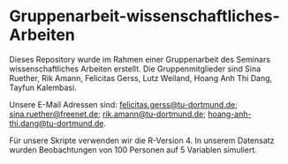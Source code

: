 # Gruppenarbeit-wissenschaftliches-Arbeiten

Dieses Repository wurde im Rahmen einer Gruppenarbeit des Seminars wissenschaftliches Arbeiten erstellt. Die Gruppenmitglieder sind Sina Ruether, Rik Amann, Felicitas Gerss, Lutz Weiland, Hoang Anh Thi Dang, Tayfun Kalembasi.

Unsere E-Mail Adressen sind:
felicitas.gerss@tu-dortmund.de; 
sina.ruether@freenet.de;
rik.amann@tu-dortmund.de;
hoang-anh-thi.dang@tu-dortmund.de.





Für unsere Skripte verwenden wir die R-Version 4.
In unserem Datensatz wurden Beobachtungen von 100 Personen auf 5 Variablen simuliert. 
